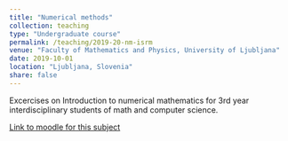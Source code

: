 ```yaml
---
title: "Numerical methods"
collection: teaching
type: "Undergraduate course"
permalink: /teaching/2019-20-nm-isrm
venue: "Faculty of Mathematics and Physics, University of Ljubljana"
date: 2019-10-01
location: "Ljubljana, Slovenia"
share: false
---
```


Excercises on Introduction to numerical mathematics for 3rd year interdisciplinary students of math and computer science.

[Link to moodle for this subject](https://ucilnica1920.fmf.uni-lj.si/course/view.php?id=84)
